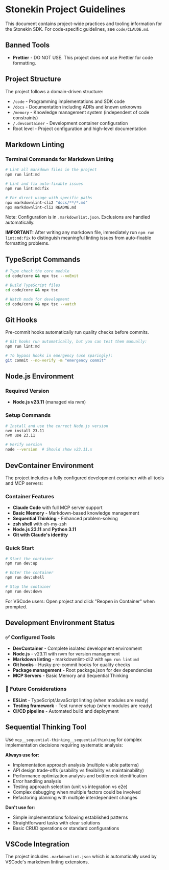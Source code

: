 # Stonekin Project Guidelines

This document contains project-wide practices and tooling information for the Stonekin SDK. For code-specific guidelines, see `code/CLAUDE.md`.

## Banned Tools

- **Prettier** - DO NOT USE. This project does not use Prettier for code formatting.

## Project Structure

The project follows a domain-driven structure:

- `/code` - Programming implementations and SDK code
- `/docs` - Documentation including ADRs and known unknowns
- `/memory` - Knowledge management system (independent of code constraints)
- `/.devcontainer` - Development container configuration
- Root level - Project configuration and high-level documentation

## Markdown Linting

### Terminal Commands for Markdown Linting

```bash
# Lint all markdown files in the project
npm run lint:md

# Lint and fix auto-fixable issues
npm run lint:md:fix

# For direct usage with specific paths
npx markdownlint-cli2 "docs/**/*.md"
npx markdownlint-cli2 README.md
```

Note: Configuration is in `.markdownlint.json`. Exclusions are handled automatically.

**IMPORTANT:** After writing any markdown file, immediately run `npm run lint:md:fix` to distinguish meaningful linting issues from auto-fixable formatting problems.

## TypeScript Commands

```bash
# Type check the core module
cd code/core && npx tsc --noEmit

# Build TypeScript files
cd code/core && npx tsc

# Watch mode for development
cd code/core && npx tsc --watch
```

## Git Hooks

Pre-commit hooks automatically run quality checks before commits.

```bash
# Git hooks run automatically, but you can test them manually:
npm run lint:md

# To bypass hooks in emergency (use sparingly):
git commit --no-verify -m "emergency commit"
```

## Node.js Environment

### Required Version

- **Node.js v23.11** (managed via nvm)

### Setup Commands

```bash
# Install and use the correct Node.js version
nvm install 23.11
nvm use 23.11

# Verify version
node --version  # Should show v23.11.x
```

## DevContainer Environment

The project includes a fully configured development container with all tools and MCP servers:

### Container Features

- **Claude Code** with full MCP server support
- **Basic Memory** - Markdown-based knowledge management
- **Sequential Thinking** - Enhanced problem-solving
- **zsh shell** with oh-my-zsh
- **Node.js 23.11** and **Python 3.11**
- **Git with Claude's identity**

### Quick Start

```bash
# Start the container
npm run dev:up

# Enter the container
npm run dev:shell

# Stop the container
npm run dev:down
```

For VSCode users: Open project and click "Reopen in Container" when prompted.

## Development Environment Status

### ✅ Configured Tools

- **DevContainer** - Complete isolated development environment
- **Node.js** - v23.11 with nvm for version management
- **Markdown linting** - markdownlint-cli2 with `npm run lint:md`
- **Git hooks** - Husky pre-commit hooks for quality checks
- **Package management** - Root package.json for dev dependencies
- **MCP Servers** - Basic Memory and Sequential Thinking

### 🔄 Future Considerations

- **ESLint** - TypeScript/JavaScript linting (when modules are ready)
- **Testing framework** - Test runner setup (when modules are ready)
- **CI/CD pipeline** - Automated build and deployment

## Sequential Thinking Tool

Use `mcp__sequential-thinking__sequentialthinking` for complex implementation decisions requiring systematic analysis:

**Always use for:**

- Implementation approach analysis (multiple viable patterns)
- API design trade-offs (usability vs flexibility vs maintainability)
- Performance optimization analysis and bottleneck identification
- Error handling analysis
- Testing approach selection (unit vs integration vs e2e)
- Complex debugging when multiple factors could be involved
- Refactoring planning with multiple interdependent changes

**Don't use for:**

- Simple implementations following established patterns
- Straightforward tasks with clear solutions
- Basic CRUD operations or standard configurations

## VSCode Integration

The project includes `.markdownlint.json` which is automatically used by VSCode's markdown linting extensions.
